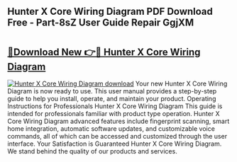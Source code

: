 ## Hunter X Core Wiring Diagram PDF Download Free - Part-8sZ User Guide Repair GgjXM

# <h2><a href="http://dfk6l6u.blite.top/?on=Hunter+X+Core+Wiring+Diagram">🔗Download New 👉🔴 Hunter X Core Wiring Diagram</a></h2>

[![Hunter X Core Wiring Diagram download](https://i.imgur.com/lujVjoI.png)](http://dfk6l6u.blite.top/?on=Hunter+X+Core+Wiring+Diagram)
Your new Hunter X Core Wiring Diagram is now ready to use. This user manual provides a step-by-step guide to help you install, operate, and maintain your product. Operating Instructions for Professionals Hunter X Core Wiring Diagram This guide is intended for professionals familiar with product type operation. Hunter X Core Wiring Diagram advanced features include fingerprint scanning, smart home integration, automatic software updates, and customizable voice commands, all of which can be accessed and customized through the user interface. Your Satisfaction is Guaranteed Hunter X Core Wiring Diagram. We stand behind the quality of our products and services.
